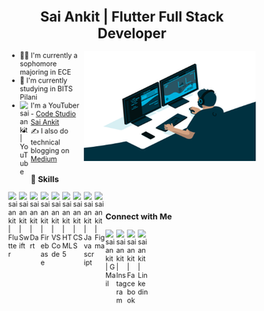<h1 align="center">Sai Ankit | Flutter Full Stack Developer</h1>
<p align="left">
<img align="right" alt="GIF" src="code.gif" width="350" height="224" />

- 🙋‍♂️ I'm currently a sophomore majoring in ECE
- 🏫 I'm currently studying in BITS Pilani
- <img align="left" alt="saiankit | YouTube" width=22px src="https://www.vectorlogo.zone/logos/youtube/youtube-icon.svg">I'm a YouTuber - [Code Studio Sai Ankit](https://www.youtube.com/c/CodeStudioSaiAnkit?sub_confirmation=1)
- ✍ I also do technical blogging on [Medium](https://medium.com/@saiankit30)

### 🚀 Skills
<img align="left" alt="saiankit | Flutter" width=22px src="https://www.vectorlogo.zone/logos/flutterio/flutterio-icon.svg">
<img align="left" alt="saiankit | Swift" width=22px src="https://www.vectorlogo.zone/logos/swift/swift-icon.svg">
<img align="left" alt="saiankit | Dart" width=22px src="https://www.vectorlogo.zone/logos/dartlang/dartlang-icon.svg">
<img align="left" alt="saiankit | Firebase" width=22px src="https://www.vectorlogo.zone/logos/firebase/firebase-icon.svg">
<img align="left" alt="saiankit | VS Code" width=22px src="https://cdn.jsdelivr.net/npm/simple-icons@v3/icons/visualstudio.svg">
<img align="left" alt="saiankit | HTML5" width=22px src="https://www.vectorlogo.zone/logos/w3_html5/w3_html5-icon.svg">
<img align="left" alt="saiankit | CSS" width=22px src="https://cdn.jsdelivr.net/npm/simple-icons@v3/icons/css3.svg">
<img align="left" alt="saiankit | Javascript" width=22px src="https://www.vectorlogo.zone/logos/javascript/javascript-icon.svg">
<img align="left" alt="saiankit | Figma" width=22px src="https://cdn.jsdelivr.net/npm/simple-icons@v3/icons/figma.svg">
</p>
<br>

### Connect with Me

[<img align="left" alt="saiankit | G Mail" width=22px src="https://www.vectorlogo.zone/logos/gmail/gmail-icon.svg">](mailto:sainkit30@gmail.com)
[<img align="left" alt="saiankit | Instagram" width=22px src="https://www.vectorlogo.zone/logos/instagram/instagram-icon.svg">](https://www.instagram.com/saiankit30/)
[<img align="left" alt="saiankit | Facebook" width=22px src="https://www.vectorlogo.zone/logos/facebook/facebook-icon.svg">](https://www.facebook.com/BattulaVenkataSaiAnkit/)
[<img align="left" alt="saiankit | Linkedin" width=22px src="https://www.vectorlogo.zone/logos/linkedin/linkedin-icon.svg">](https://www.linkedin.com/in/sai-ankit/)
